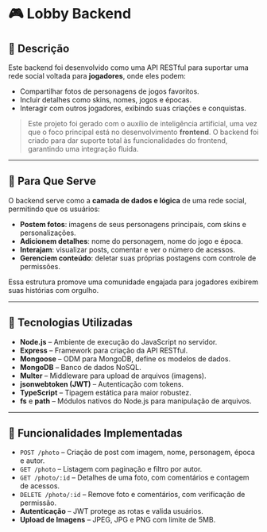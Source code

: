 # 🎮 Lobby Backend

## 📝 Descrição

Este backend foi desenvolvido como uma API RESTful para suportar uma rede social voltada para **jogadores**, onde eles podem:

- Compartilhar fotos de personagens de jogos favoritos.
- Incluir detalhes como skins, nomes, jogos e épocas.
- Interagir com outros jogadores, exibindo suas criações e conquistas.

> Este projeto foi gerado com o auxílio de inteligência artificial, uma vez que o foco principal está no desenvolvimento **frontend**. O backend foi criado para dar suporte total às funcionalidades do frontend, garantindo uma integração fluida.

---

## 📌 Para Que Serve

O backend serve como a **camada de dados e lógica** de uma rede social, permitindo que os usuários:

- **Postem fotos**: imagens de seus personagens principais, com skins e personalizações.
- **Adicionem detalhes**: nome do personagem, nome do jogo e época.
- **Interajam**: visualizar posts, comentar e ver o número de acessos.
- **Gerenciem conteúdo**: deletar suas próprias postagens com controle de permissões.

Essa estrutura promove uma comunidade engajada para jogadores exibirem suas histórias com orgulho.

---

## 🧰 Tecnologias Utilizadas

- **Node.js** – Ambiente de execução do JavaScript no servidor.
- **Express** – Framework para criação da API RESTful.
- **Mongoose** – ODM para MongoDB, define os modelos de dados.
- **MongoDB** – Banco de dados NoSQL.
- **Multer** – Middleware para upload de arquivos (imagens).
- **jsonwebtoken (JWT)** – Autenticação com tokens.
- **TypeScript** – Tipagem estática para maior robustez.
- **fs** e **path** – Módulos nativos do Node.js para manipulação de arquivos.

---

## 🚀 Funcionalidades Implementadas

- `POST /photo` – Criação de post com imagem, nome, personagem, época e autor.
- `GET /photo` – Listagem com paginação e filtro por autor.
- `GET /photo/:id` – Detalhes de uma foto, com comentários e contagem de acessos.
- `DELETE /photo/:id` – Remove foto e comentários, com verificação de permissão.
- **Autenticação** – JWT protege as rotas e valida usuários.
- **Upload de Imagens** – JPEG, JPG e PNG com limite de 5MB.


